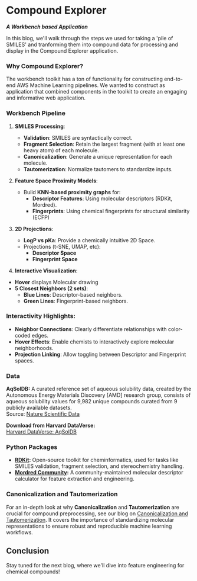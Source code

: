 # Compound Explorer 
***A Workbench based Application***

In this blog, we'll walk through the steps we used for taking a 'pile of SMILES' and tranforming them into  compound data for processing and display in the Compound Explorer application. 

### Why Compound Explorer?
The workbench toolkit has a ton of functionality for constructing end-to-end AWS Machine Learning pipelines. We wanted to construct as application that combined components in the toolkit to create an engaging and informative web application.


### Workbench Pipeline

1. **SMILES Processing**:
   - **Validation**: SMILES are syntactically correct.
   - **Fragment Selection**: Retain the largest fragment (with at least one heavy atom) of each molecule.
   - **Canonicalization**: Generate a unique representation for each molecule.
   - **Tautomerization**: Normalize tautomers to standardize inputs.

2. **Feature Space Proximity Models**:
   - Build **KNN-based proximity graphs** for:
     - **Descriptor Features**: Using molecular descriptors (RDKit, Mordred).
     - **Fingerprints**: Using chemical fingerprints for structural similarity (ECFP)

3. **2D Projections**:
   - **LogP vs pKa**: Provide a chemically intuitive 2D Space.
   - Projections (t-SNE, UMAP, etc):
     - **Descriptor Space**
     - **Fingerprint Space**

4. **Interactive Visualization**:
 - **Hover** displays Molecular drawing    
 - **5 Closest Neighbors (2 sets)**:
     - **Blue Lines**: Descriptor-based neighbors.
     - **Green Lines**: Fingerprint-based neighbors.

### Interactivity Highlights:
- **Neighbor Connections**: Clearly differentiate relationships with color-coded edges.
- **Hover Effects**: Enable chemists to interactively explore molecular neighborhoods.
- **Projection Linking**: Allow toggling between Descriptor and Fingerprint spaces.


### Data
**AqSolDB:** A curated reference set of aqueous solubility data, created by the Autonomous Energy Materials Discovery [AMD] research group, consists of aqueous solubility values for 9,982 unique compounds curated from 9 publicly available datasets.  
Source: [Nature Scientific Data](https://www.nature.com/articles/s41597-019-0151-1)  

**Download from Harvard DataVerse:**  
[Harvard DataVerse: AqSolDB](https://dataverse.harvard.edu/dataset.xhtml?persistentId=doi:10.7910/DVN/OVHAW8)


### Python Packages

- **[RDKit](https://github.com/rdkit/rdkit):** Open-source toolkit for cheminformatics, used for tasks like SMILES validation, fragment selection, and stereochemistry handling.
- **[Mordred Community](https://github.com/JacksonBurns/mordred-community):** A community-maintained molecular descriptor calculator for feature extraction and engineering.



### Canonicalization and Tautomerization
For an in-depth look at why **Canonicalization** and **Tautomerization** are crucial for compound preprocessing, see our blog on [Canonicalization and Tautomerization](canonicalization_and_tautomerization.md). It covers the importance of standardizing molecular representations to ensure robust and reproducible machine learning workflows.


## Conclusion


Stay tuned for the next blog, where we'll dive into feature engineering for chemical compounds!